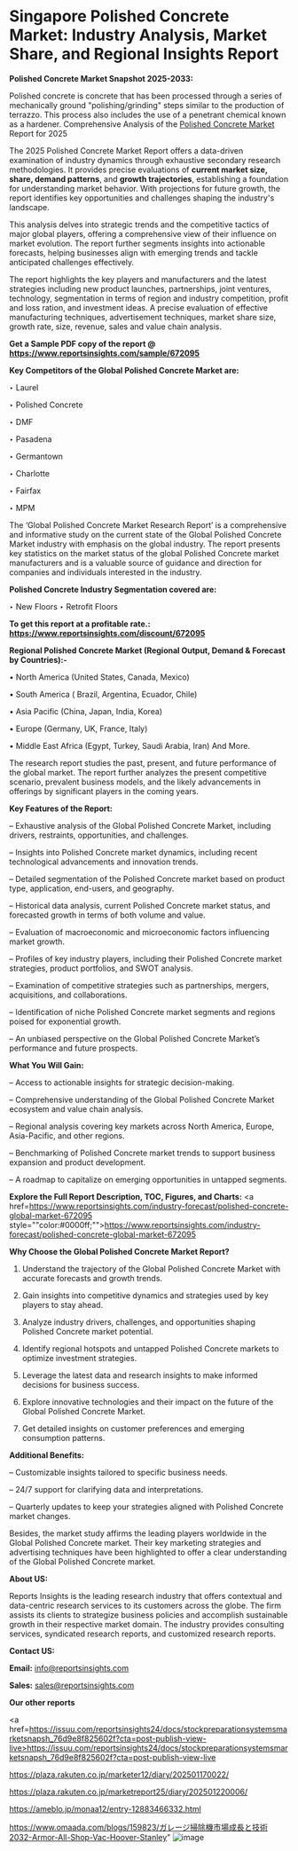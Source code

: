 # Singapore Polished Concrete Market: Industry Analysis, Market Share, and Regional Insights Report

<strong>Polished Concrete Market Snapshot 2025-2033:</strong>

Polished concrete is concrete that has been processed through a series of mechanically ground &#34;polishing/grinding&#34; steps similar to the production of terrazzo. This process also includes the use of a penetrant chemical known as a hardener. Comprehensive Analysis of the <a href=https://www.reportsinsights.com/sample/672095>Polished Concrete Market</a> Report for 2025

The 2025 Polished Concrete Market Report offers a data-driven examination of industry dynamics through exhaustive secondary research methodologies. It provides precise evaluations of <strong>current market size, share, demand patterns</strong>, and <strong>growth trajectories</strong>, establishing a foundation for understanding market behavior. With projections for future growth, the report identifies key opportunities and challenges shaping the industry's landscape.

This analysis delves into strategic trends and the competitive tactics of major global players, offering a comprehensive view of their influence on market evolution. The report further segments insights into actionable forecasts, helping businesses align with emerging trends and tackle anticipated challenges effectively.

The report highlights the key players and manufacturers and the latest strategies including new product launches, partnerships, joint ventures, technology, segmentation in terms of region and industry competition, profit and loss ration, and investment ideas. A precise evaluation of effective manufacturing techniques, advertisement techniques, market share size, growth rate, size, revenue, sales and value chain analysis.

<strong>Get a Sample PDF copy of the report @ <a href=https://www.reportsinsights.com/sample/672095 style=color:#0000ff;>https://www.reportsinsights.com/sample/672095</a></strong>

<strong>Key Competitors of the Global Polished Concrete Market are:</strong>

‣ Laurel

‣ Polished Concrete

‣ DMF

‣ Pasadena

‣ Germantown

‣ Charlotte

‣ Fairfax

‣ MPM

The ‘Global Polished Concrete Market Research Report’ is a comprehensive and informative study on the current state of the Global Polished Concrete Market industry with emphasis on the global industry. The report presents key statistics on the market status of the global Polished Concrete market manufacturers and is a valuable source of guidance and direction for companies and individuals interested in the industry.

<strong>Polished Concrete Industry Segmentation covered are:</strong>

‣ New Floors
‣ Retrofit Floors

<strong>To get this report at a profitable rate.: <a href=https://www.reportsinsights.com/discount/672095 style=color:#0000ff;>https://www.reportsinsights.com/discount/672095</a></strong>

<strong>Regional Polished Concrete Market (Regional Output, Demand &amp; Forecast by Countries):-</strong>

• North America (United States, Canada, Mexico)

• South America ( Brazil, Argentina, Ecuador, Chile)

• Asia Pacific (China, Japan, India, Korea)

• Europe (Germany, UK, France, Italy)

• Middle East Africa (Egypt, Turkey, Saudi Arabia, Iran) And More.

The research report studies the past, present, and future performance of the global market. The report further analyzes the present competitive scenario, prevalent business models, and the likely advancements in offerings by significant players in the coming years.

<strong>Key Features of the Report:</strong>

– Exhaustive analysis of the Global Polished Concrete Market, including drivers, restraints, opportunities, and challenges.

– Insights into Polished Concrete market dynamics, including recent technological advancements and innovation trends.

– Detailed segmentation of the Polished Concrete market based on product type, application, end-users, and geography.

– Historical data analysis, current Polished Concrete market status, and forecasted growth in terms of both volume and value.

– Evaluation of macroeconomic and microeconomic factors influencing market growth.

– Profiles of key industry players, including their Polished Concrete market strategies, product portfolios, and SWOT analysis.

– Examination of competitive strategies such as partnerships, mergers, acquisitions, and collaborations.

– Identification of niche Polished Concrete market segments and regions poised for exponential growth.

– An unbiased perspective on the Global Polished Concrete Market’s performance and future prospects.

<strong>What You Will Gain:</strong>

– Access to actionable insights for strategic decision-making.

– Comprehensive understanding of the Global Polished Concrete Market ecosystem and value chain analysis.

– Regional analysis covering key markets across North America, Europe, Asia-Pacific, and other regions.

– Benchmarking of Polished Concrete market trends to support business expansion and product development.

– A roadmap to capitalize on emerging opportunities in untapped segments.

<strong>Explore the Full Report Description, TOC, Figures, and Charts:</strong>
<a href=https://www.reportsinsights.com/industry-forecast/polished-concrete-global-market-672095 style=""color:#0000ff;"">https://www.reportsinsights.com/industry-forecast/polished-concrete-global-market-672095</a>

<strong>Why Choose the Global Polished Concrete Market Report?</strong>

1. Understand the trajectory of the Global Polished Concrete Market with accurate forecasts and growth trends.

2. Gain insights into competitive dynamics and strategies used by key players to stay ahead.

3. Analyze industry drivers, challenges, and opportunities shaping Polished Concrete market potential.

4. Identify regional hotspots and untapped Polished Concrete markets to optimize investment strategies.

5. Leverage the latest data and research insights to make informed decisions for business success.

6. Explore innovative technologies and their impact on the future of the Global Polished Concrete Market.

7. Get detailed insights on customer preferences and emerging consumption patterns.

<strong>Additional Benefits:</strong>

– Customizable insights tailored to specific business needs.

– 24/7 support for clarifying data and interpretations.

– Quarterly updates to keep your strategies aligned with Polished Concrete market changes.

Besides, the market study affirms the leading players worldwide in the Global Polished Concrete market. Their key marketing strategies and advertising techniques have been highlighted to offer a clear understanding of the Global Polished Concrete market.

<strong><strong>About US</strong>:</strong>

Reports Insights is the leading research industry that offers contextual and data-centric research services to its customers across the globe. The firm assists its clients to strategize business policies and accomplish sustainable growth in their respective market domain. The industry provides consulting services, syndicated research reports, and customized research reports.

<strong>Contact US:</strong>

<p class=><b>Email:</b> <a href=mailto:info@reportsinsights.com>info@reportsinsights.com</a></p>
<p class=><b>Sales:</b> <a href=mailto:sales@reportsinsights.com>sales@reportsinsights.com</a></p>

<strong>Our other reports</strong>

<a href=https://issuu.com/reportsinsights24/docs/stockpreparationsystemsmarketsnapsh_76d9e8f825602f?cta=post-publish-view-live>https://issuu.com/reportsinsights24/docs/stockpreparationsystemsmarketsnapsh_76d9e8f825602f?cta=post-publish-view-live</a>

<a href=https://plaza.rakuten.co.jp/marketer12/diary/202501170022/>https://plaza.rakuten.co.jp/marketer12/diary/202501170022/</a>

<a href=https://plaza.rakuten.co.jp/marketreport25/diary/202501220006/>https://plaza.rakuten.co.jp/marketreport25/diary/202501220006/</a>

<a href=https://ameblo.jp/monaa12/entry-12883466332.html>https://ameblo.jp/monaa12/entry-12883466332.html</a>

<a href=https://www.omaada.com/blogs/159823/ガレージ掃除機市場成長と技術2032-Armor-All-Shop-Vac-Hoover-Stanley>https://www.omaada.com/blogs/159823/ガレージ掃除機市場成長と技術2032-Armor-All-Shop-Vac-Hoover-Stanley</a>"
![image](https://github.com/user-attachments/assets/d108556c-be5d-46cd-9ae7-8fd48c706a7e)
